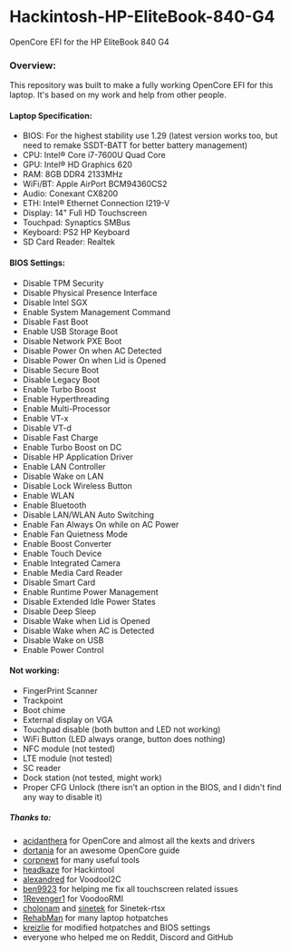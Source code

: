 # Hackintosh-HP-EliteBook-840-G4
OpenCore EFI for the HP EliteBook 840 G4

### Overview:
This repository was built to make a fully working OpenCore EFI for this laptop. It's based on my work and help from other people.

#### Laptop Specification:
- BIOS: For the highest stability use 1.29 (latest version works too, but need to remake SSDT-BATT for better battery management)
- CPU: Intel® Core i7-7600U Quad Core
- GPU: Intel® HD Graphics 620
- RAM: 8GB DDR4 2133MHz
- WiFi/BT: Apple AirPort BCM94360CS2
- Audio: Conexant CX8200
- ETH: Intel® Ethernet Connection I219-V
- Display: 14" Full HD Touchscreen
- Touchpad: Synaptics SMBus
- Keyboard: PS2 HP Keyboard
- SD Card Reader: Realtek

#### BIOS Settings:
- Disable TPM Security
- Disable Physical Presence Interface
- Disable Intel SGX
- Enable System Management Command
- Disable Fast Boot
- Enable USB Storage Boot
- Disable Network PXE Boot
- Disable Power On when AC Detected
- Disable Power On when Lid is Opened
- Disable Secure Boot
- Disable Legacy Boot
- Enable Turbo Boost
- Enable Hyperthreading
- Enable Multi-Processor
- Enable VT-x
- Disable VT-d
- Disable Fast Charge
- Enable Turbo Boost on DC
- Disable HP Application Driver
- Enable LAN Controller
- Disable Wake on LAN
- Disable Lock Wireless Button
- Enable WLAN
- Enable Bluetooth
- Disable LAN/WLAN Auto Switching
- Enable Fan Always On while on AC Power
- Enable Fan Quietness Mode
- Enable Boost Converter
- Enable Touch Device
- Enable Integrated Camera
- Enable Media Card Reader
- Disable Smart Card
- Enable Runtime Power Management
- Disable Extended Idle Power States
- Disable Deep Sleep
- Disable Wake when Lid is Opened
- Disable Wake when AC is Detected
- Disable Wake on USB
- Enable Power Control

#### Not working:
- FingerPrint Scanner
- Trackpoint
- Boot chime
- External display on VGA
- Touchpad disable (both button and LED not working)
- WiFi Button (LED always orange, button does nothing)
- NFC module (not tested)
- LTE module (not tested)
- SC reader
- Dock station (not tested, might work)
- Proper CFG Unlock (there isn't an option in the BIOS, and I didn't find any way to disable it)


##### Thanks to:
- [acidanthera](https://github.com/acidanthera) for OpenCore and almost all the kexts and drivers
- [dortania](https://github.com/dortania) for an awesome OpenCore guide
- [corpnewt](https://github.com/corpnewt) for many useful tools
- [headkaze](https://github.com/headkaze) for Hackintool
- [alexandred](https://github.com/alexandred) for VoodooI2C
- [ben9923](https://github.com/ben9923) for helping me fix all touchscreen related issues
- [1Revenger1](https://github.com/1Revenger1) for VoodooRMI
- [cholonam](https://github.com/cholonam) and [sinetek](https://github.com/sinetek) for Sinetek-rtsx
- [RehabMan](https://github.com/RehabMan) for many laptop hotpatches
- [kreizlie](https://github.com/kreizlie) for modified hotpatches and BIOS settings
- everyone who helped me on Reddit, Discord and GitHub
